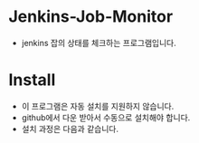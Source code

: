 # Jenkins-Job-Monitor
- jenkins 잡의 상태를 체크하는 프로그램입니다.

# Install
- 이 프로그램은 자동 설치를 지원하지 않습니다.
- github에서 다운 받아서 수동으로 설치해야 합니다.
- 설치 과정은 다음과 같습니다.
```shell

```